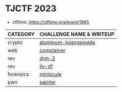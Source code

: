 # TJCTF 2023

- ctftime: https://ctftime.org/event/1865

| CATEGORY  | CHALLENGE NAME & WRITEUP                          |
| :-------- | :------------------------------------------------ |
| crypto    | [aluminum-isopropoxide](TODO.md)                  |
| web       | [complainer](TODO.md)                             |
| rev       | [drm-2](TODO.md)                                  |
| rev       | [ily-df](TODO.md)                                 |
| forensics | [miniscule](TODO.md)                              |
| pwn       | [painter](TODO.md)                                |
